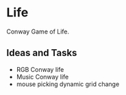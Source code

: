 # Life
Conway Game of Life.

## Ideas and Tasks
- RGB Conway life
- Music Conway life
- mouse picking dynamic grid change